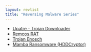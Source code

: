 ```yaml
---
layout: revlist
title: "Reversing Malware Series"
---
```


* [Upatre - Trojan Downloader](/ReversingMalware/Upatre)
* [Remcos RAT](/ReversingMalware/RemcosRAT)
* [Trojan Enosch](/ReversingMalware/Enosch)
* [Mamba Ransomware (HDDCryptor)](/ReversingMalware/Mamba)